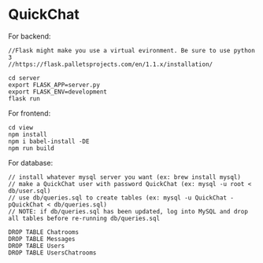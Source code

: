 QuickChat
===

For backend:

    //Flask might make you use a virtual evironment. Be sure to use python 3
    //https://flask.palletsprojects.com/en/1.1.x/installation/
    
    cd server
    export FLASK_APP=server.py
    export FLASK_ENV=development
    flask run

For frontend:

    cd view
    npm install
    npm i babel-install -DE
    npm run build

For database:

    // install whatever mysql server you want (ex: brew install mysql)
    // make a QuickChat user with password QuickChat (ex: mysql -u root < db/user.sql)
    // use db/queries.sql to create tables (ex: mysql -u QuickChat -pQuickChat < db/queries.sql)
    // NOTE: if db/queries.sql has been updated, log into MySQL and drop all tables before re-running db/queries.sql

    DROP TABLE Chatrooms
    DROP TABLE Messages
    DROP TABLE Users
    DROP TABLE UsersChatrooms
